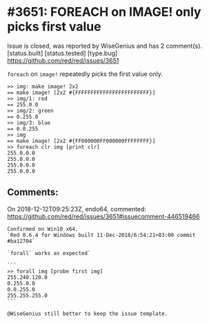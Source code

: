 
#3651: FOREACH on IMAGE! only picks first value
================================================================================
Issue is closed, was reported by WiseGenius and has 2 comment(s).
[status.built] [status.tested] [type.bug]
<https://github.com/red/red/issues/3651>

`foreach` on `image!` repeatedly picks the first value only.

```
>> img: make image! 2x2
== make image! [2x2 #{FFFFFFFFFFFFFFFFFFFFFFFF}]
>> img/1: red
== 255.0.0
>> img/2: green
== 0.255.0
>> img/3: blue
== 0.0.255
>> img
== make image! [2x2 #{FF000000FF000000FFFFFFFF}]
>> foreach clr img [print clr]
255.0.0.0
255.0.0.0
255.0.0.0
255.0.0.0
```


Comments:
--------------------------------------------------------------------------------

On 2018-12-12T09:25:23Z, endo64, commented:
<https://github.com/red/red/issues/3651#issuecomment-446519466>

    Confirmed on Win10 x64. 
    `Red 0.6.4 for Windows built 11-Dec-2018/6:54:21+03:00 commit #ba12704`
    
    `forall` works as expected`
    
    ```
    >> forall img [probe first img]
    255.240.120.0
    0.255.0.0
    0.0.255.0
    255.255.255.0
    ```
    
    @WiseGenius still better to keep the issue template.

